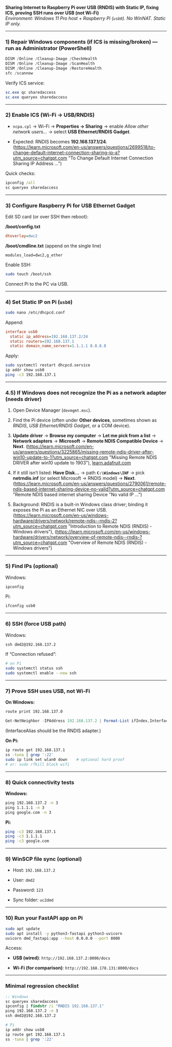 **Sharing Internet to Raspberry Pi over USB (RNDIS) with Static IP, fixing ICS, proving SSH runs over USB (not Wi-Fi)**  
_Environment: Windows 11 Pro host + Raspberry Pi (`usb0`). No WinNAT. Static IP only._

---

### 1) Repair Windows components (if ICS is missing/broken) — run **as Administrator** (PowerShell)

```powershell
DISM /Online /Cleanup-Image /CheckHealth
DISM /Online /Cleanup-Image /ScanHealth
DISM /Online /Cleanup-Image /RestoreHealth
sfc /scannow
```

Verify ICS service:

```powershell
sc.exe qc sharedaccess
sc.exe queryex sharedaccess
```

---

### 2) Enable ICS (Wi-Fi → USB/RNDIS)

- `ncpa.cpl` → Wi-Fi → **Properties → Sharing** → enable _Allow other network users…_ → select **USB Ethernet/RNDIS Gadget**.
    
- Expected: RNDIS becomes **192.168.137.1/24**. (https://learn.microsoft.com/en-us/answers/questions/2699518/to-change-default-internet-connection-sharing-ip-a?utm_source=chatgpt.com "To Change Default Internet Connection Sharing IP Address ...")
    

Quick checks:

```cmd
ipconfig /all
sc queryex sharedaccess
```

---

### 3) Configure Raspberry Pi for **USB Ethernet Gadget**

Edit SD card (or over SSH then reboot):

**/boot/config.txt**

```ini
dtoverlay=dwc2
```

**/boot/cmdline.txt** (append on the single line)

```text
modules_load=dwc2,g_ether
```

Enable SSH:

```bash
sudo touch /boot/ssh
```

Connect Pi to the PC via USB.

---

### 4) Set **Static IP** on Pi (`usb0`)

```bash
sudo nano /etc/dhcpcd.conf
```

Append:

```ini
interface usb0
  static ip_address=192.168.137.2/24
  static routers=192.168.137.1
  static domain_name_servers=1.1.1.1 8.8.8.8
```

Apply:

```bash
sudo systemctl restart dhcpcd.service
ip addr show usb0
ping -c3 192.168.137.1
```

---

### 4.5) If Windows does **not** recognize the Pi as a network adapter (needs driver)

1. Open Device Manager (`devmgmt.msc`).
    
2. Find the Pi device (often under **Other devices**, sometimes shown as _RNDIS_, _USB Ethernet/RNDIS Gadget_, or a COM device).
    
3. **Update driver** → **Browse my computer** → **Let me pick from a list** → **Network adapters** → **Microsoft** → **Remote NDIS Compatible Device** → **Next**. (https://learn.microsoft.com/en-us/answers/questions/3225865/missing-remote-ndis-driver-after-win10-update-to-1?utm_source=chatgpt.com "Missing Remote NDIS DRIVER after win10 update to 1903"), [learn.adafruit.com](https://learn.adafruit.com/turning-your-raspberry-pi-zero-into-a-usb-gadget/ethernet-gadget?utm_source=chatgpt.com "Turning your Raspberry Pi Zero into a USB Gadget")
    
4. If it still isn’t listed: **Have Disk…** → path **`C:\Windows\INF`** → pick **netrndis.inf** (or select Microsoft → RNDIS model) → **Next**. (https://learn.microsoft.com/en-us/answers/questions/2790061/remote-ndis-based-internet-sharing-device-no-valid?utm_source=chatgpt.com "Remote NDIS based internet sharing Device \"No valid IP ...")
    
5. Background: RNDIS is a built-in Windows class driver; binding it exposes the Pi as an Ethernet NIC over USB. (https://learn.microsoft.com/en-us/windows-hardware/drivers/network/remote-ndis--rndis-2?utm_source=chatgpt.com "Introduction to Remote NDIS (RNDIS) - Windows drivers"), (https://learn.microsoft.com/en-us/windows-hardware/drivers/network/overview-of-remote-ndis--rndis-?utm_source=chatgpt.com "Overview of Remote NDIS (RNDIS) - Windows drivers")
    

---

### 5) Find IPs (optional)

Windows:

```cmd
ipconfig
```

Pi:

```bash
ifconfig usb0
```

---

### 6) SSH (force USB path)

Windows:

```cmd
ssh dmd2@192.168.137.2
```

If “Connection refused”:

```bash
# on Pi
sudo systemctl status ssh
sudo systemctl enable --now ssh
```

---

### 7) Prove SSH uses **USB**, not Wi-Fi

**On Windows:**

```cmd
route print 192.168.137.0
```

```powershell
Get-NetNeighbor -IPAddress 192.168.137.2 | Format-List ifIndex,InterfaceAlias,LinkLayerAddress,State
```

(InterfaceAlias should be the RNDIS adapter.)

**On Pi:**

```bash
ip route get 192.168.137.1
ss -tuna | grep ':22'
sudo ip link set wlan0 down    # optional hard proof
# or: sudo rfkill block wifi
```

---

### 8) Quick connectivity tests

**Windows:**

```cmd
ping 192.168.137.2 -n 3
ping 1.1.1.1 -n 3
ping google.com -n 3
```

**Pi:**

```bash
ping -c3 192.168.137.1
ping -c3 1.1.1.1
ping -c3 google.com
```

---

### 9) WinSCP file sync (optional)

- Host: `192.168.137.2`
    
- User: `dmd2`
    
- Password: `123`
    
- Sync folder: `uc2dmd`
    

---

### 10) Run your FastAPI app on Pi

```bash
sudo apt update
sudo apt install -y python3-fastapi python3-uvicorn
uvicorn dmd_fastapi:app --host 0.0.0.0 --port 8000
```

Access:

- **USB (wired)**: `http://192.168.137.2:8000/docs`
    
- **Wi-Fi (for comparison)**: `http://192.168.178.131:8000/docs`
    

---

### Minimal regression checklist

```cmd
:: Windows
sc queryex sharedaccess
ipconfig | findstr /i "RNDIS 192.168.137.1"
ping 192.168.137.2 -n 3
ssh dmd2@192.168.137.2
```

```bash
# Pi
ip addr show usb0
ip route get 192.168.137.1
ss -tuna | grep ':22'
```
